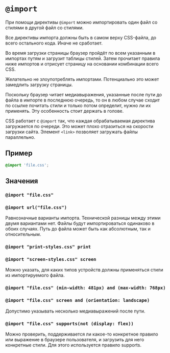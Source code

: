 # `@import`

При помощи директивы `@import` можно импортировать один файл со стилями в другой файл со стилями.

Все директивы импорта должны быть в самом верху CSS-файла, до всего остального кода. Иначе не сработает.

Во время загрузки страницы браузер пройдёт по всем указанным в импортах путям и загрузит таблицы стилей. Затем прочитает правила ниже импортов и отрисует страницу на основании комбинации всего CSS.

Желательно не злоупотреблять импортами. Потенциально это может замедлить загрузку страницы.

Поскольку браузер читает медиавыражения, указанные после пути до файла в импорте в последнюю очередь, то он в любом случае сходит по ссылке почитать стили и только потом определит, нужно ли их применять. Эту особенность стоит держать в голове.

CSS работает с `@import` так, что каждая обрабатываемая директива загружается по очереди. Это может плохо отразиться на скорости загрузки сайта. Элемент `<link>` позволяет загружать файлы параллельно.

## Пример

```css
@import 'file.css';
```

## Значения

### `@import "file.css"`

### `@import url("file.css")`

Равнозначные варианты импорта. Технической разницы между этими двумя вариантами нет. Файлы будут импортироваться одинаково в обоих случаях. Путь до файла может быть как абсолютным, так и относительным.

### `@import "print-styles.css" print`

### `@import "screen-styles.css" screen`

Можно указать, для каких типов устройств должны применяться стили из импортируемого файла.

### `@import "file.css" (min-width: 481px) and (max-width: 768px)`

### `@import "file.css" screen and (orientation: landscape)`

Допустимо указывать несколько медиавыражений после пути.

### `@import "file.css" supports(not (display: flex))`

Можно проверить, поддерживается ли какое-то конкретное правило или выражение в браузере пользователя, и загрузить для него конкретные стили. Для этого используется правило supports.
